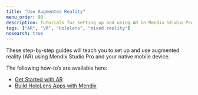 ```yaml
---
title: "Use Augmented Reality"
menu_order: 90
description: Tutorials for setting up and using AR in Mendix Studio Pro.
tags: ["AR", "VR", "Hololens", "mixed reality"]
nosearch: true
---
```


These step-by-step guides will teach you to set up and use augmented reality (AR) using Mendix Studio Pro and your native mobile device.

The following how-to’s are available here:

* [Get Started with AR](get-started-ar)
* [Build HoloLens Apps with Mendix](build-hololens)
